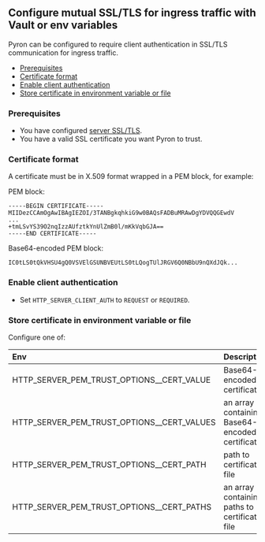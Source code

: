 ## Configure mutual SSL/TLS for ingress traffic with Vault or env variables

Pyron can be configured to require client authentication in SSL/TLS communication for ingress traffic.

* [Prerequisites](#pre)
* [Certificate format](#format)
* [Enable client authentication](#enable)
* [Store certificate in environment variable or file](#cert-env)

<a href="pre"></a>
### Prerequisites

* You have configured [server SSL/TLS](http-server-tls.md).
* You have a valid SSL certificate you want Pyron to trust.

### Certificate format

A certificate must be in X.509 format wrapped in a PEM block, for example:

PEM block:

```
-----BEGIN CERTIFICATE-----
MIIDezCCAmOgAwIBAgIEZOI/3TANBgkqhkiG9w0BAQsFADBuMRAwDgYDVQQGEwdV
...
+tmLSvYS39O2nqIzzAUfztkYnUlZmB0l/mKkVqbGJA==
-----END CERTIFICATE-----
```

Base64-encoded PEM block:

```
IC0tLS0tQkVHSU4gQ0VSVElGSUNBVEUtLS0tLQogTUlJRGV6Q0NBbU9nQXdJQk...
```

<a href="enable"></a>
### Enable client authentication

* Set `HTTP_SERVER_CLIENT_AUTH` to `REQUEST` or `REQUIRED`.

<a href="cert-env"></a>
### Store certificate in environment variable or file

Configure one of:

| Env                                         | Description                                            | Example                                       |
|:------------------------------------------- |:-------------------------------------------------------|:----------------------------------------------|
| HTTP_SERVER_PEM_TRUST_OPTIONS__CERT_VALUE   | Base64-encoded certificate                             | IC0tLS0tQkVHSU4g...                           |
| HTTP_SERVER_PEM_TRUST_OPTIONS__CERT_VALUES  | an array containing Base64-encoded certificates        | ["IC0tLS0tQkVHSU4g...","IC0tLS0tQkVHSU4g..."] |
| HTTP_SERVER_PEM_TRUST_OPTIONS__CERT_PATH    | path to certificate file                               | mycert1.pem                                   |
| HTTP_SERVER_PEM_TRUST_OPTIONS__CERT_PATHS   | an array containing paths to certificate file          | ["/mycert1.pem","mycert2.pem"]                |
